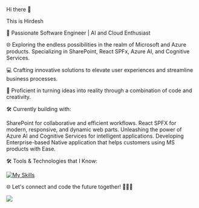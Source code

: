  Hi there 👋

This is Hirdesh

🚀 Passionate Software Engineer | AI and Cloud Enthusiast

🌐 Exploring the endless possibilities in the realm of Microsoft and Azure products. Specializing in SharePoint, React SPFx, Azure AI, and Cognitive Services.

💻 Crafting innovative solutions to elevate user experiences and streamline business processes.

🔧 Proficient in turning ideas into reality through a combination of code and creativity.

🛠️ Currently building with:

SharePoint for collaborative and efficient workflows.
React SPFX for modern, responsive, and dynamic web parts.
Unleashing the power of Azure AI and Cognitive Services for intelligent applications.
Developing Enterprise-based Native application that helps customers using MS products with Ease.

🛠️ Tools & Technologies that I Know:

[![My Skills](https://skillicons.dev/icons?i=cpp,html,css,js,react,ts,azure,git,github,mysql,powershell,visualstudio,vscode)]()

🌐 Let's connect and code the future together! 👩‍💻🚀

[![](https://skillicons.dev/icons?i=linkedin)](https://www.linkedin.com/in/baghel-hirdesh)

